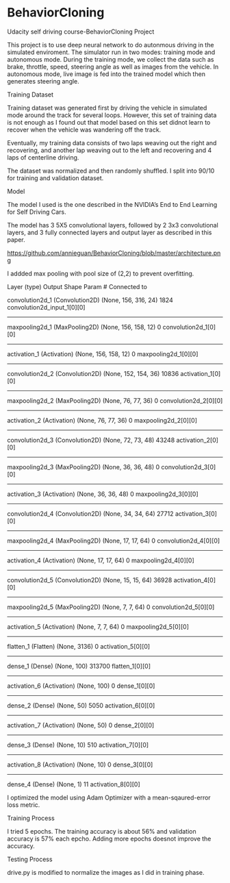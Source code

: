 # BehaviorCloning

Udacity self driving course-BehaviorCloning Project

This project is to use deep neural network to do autonmous driving in the simulated enviroment. The simulator run in two modes:  training mode and autonomous mode. During the training mode, we collect the data such as brake, throttle, speed, steering angle as well as images from the vehicle.  In autonomous mode, live image is fed into the trained model which then generates steering angle.

Training Dataset 

Training dataset was generated first by driving the vehicle in simulated mode around the track for several loops.  However, this set of training data is not enough as I found out that model based on this set didnot learn to recover when the vehicle was wandering off the track.  

Eventually, my training data consists of two laps weaving out the right and recovering, and another lap weaving out to the left and recovering and 4 laps of centerline driving.

The dataset was normalized and then randomly shuffled.  I split into 90/10 for training and validation dataset. 

Model

The model I used is the one described in the NVIDIA’s End to End Learning for Self Driving Cars.  

The model has 3 5X5 convolutional layers, followed by 2 3x3 convolutional layers, and 3 fully connected layers and output layer as described in this paper.

https://github.com/annieguan/BehaviorCloning/blob/master/architecture.png

I addded max pooling with pool size of (2,2) to prevent overfitting.
 

Layer (type)                     Output Shape          Param #     Connected to                     

convolution2d_1 (Convolution2D)  (None, 156, 316, 24)  1824        convolution2d_input_1[0][0]      
____________________________________________________________________________________________________
maxpooling2d_1 (MaxPooling2D)    (None, 156, 158, 12)  0           convolution2d_1[0][0]            
____________________________________________________________________________________________________
activation_1 (Activation)        (None, 156, 158, 12)  0           maxpooling2d_1[0][0]             
____________________________________________________________________________________________________
convolution2d_2 (Convolution2D)  (None, 152, 154, 36)  10836       activation_1[0][0]               
____________________________________________________________________________________________________
maxpooling2d_2 (MaxPooling2D)    (None, 76, 77, 36)    0           convolution2d_2[0][0]            
____________________________________________________________________________________________________
activation_2 (Activation)        (None, 76, 77, 36)    0           maxpooling2d_2[0][0]             
____________________________________________________________________________________________________
convolution2d_3 (Convolution2D)  (None, 72, 73, 48)    43248       activation_2[0][0]               
____________________________________________________________________________________________________
maxpooling2d_3 (MaxPooling2D)    (None, 36, 36, 48)    0           convolution2d_3[0][0]            
____________________________________________________________________________________________________
activation_3 (Activation)        (None, 36, 36, 48)    0           maxpooling2d_3[0][0]             
____________________________________________________________________________________________________
convolution2d_4 (Convolution2D)  (None, 34, 34, 64)    27712       activation_3[0][0]               
____________________________________________________________________________________________________
maxpooling2d_4 (MaxPooling2D)    (None, 17, 17, 64)    0           convolution2d_4[0][0]            
____________________________________________________________________________________________________
activation_4 (Activation)        (None, 17, 17, 64)    0           maxpooling2d_4[0][0]             
____________________________________________________________________________________________________
convolution2d_5 (Convolution2D)  (None, 15, 15, 64)    36928       activation_4[0][0]               
____________________________________________________________________________________________________
maxpooling2d_5 (MaxPooling2D)    (None, 7, 7, 64)      0           convolution2d_5[0][0]            
____________________________________________________________________________________________________
activation_5 (Activation)        (None, 7, 7, 64)      0           maxpooling2d_5[0][0]             
____________________________________________________________________________________________________
flatten_1 (Flatten)              (None, 3136)          0           activation_5[0][0]               
____________________________________________________________________________________________________
dense_1 (Dense)                  (None, 100)           313700      flatten_1[0][0]                  
____________________________________________________________________________________________________
activation_6 (Activation)        (None, 100)           0           dense_1[0][0]                    
____________________________________________________________________________________________________
dense_2 (Dense)                  (None, 50)            5050        activation_6[0][0]               
____________________________________________________________________________________________________
activation_7 (Activation)        (None, 50)            0           dense_2[0][0]                    
____________________________________________________________________________________________________
dense_3 (Dense)                  (None, 10)            510         activation_7[0][0]               
____________________________________________________________________________________________________
activation_8 (Activation)        (None, 10)            0           dense_3[0][0]                    
____________________________________________________________________________________________________
dense_4 (Dense)                  (None, 1)             11          activation_8[0][0]               


I optimized the model using Adam Optimizer with a mean-sqaured-error loss metric.

Training Process

I tried 5 epochs.  The training accuracy is about 56% and validation accuracy is 57% each epcho.  Adding more epochs doesnot improve the accuracy.

Testing Process

drive.py is modified to normalize the images as I did in training phase.
